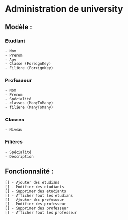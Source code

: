 # Administration de university
## Modèle :

  ### Etudiant
    - Nom
    - Prenom 
    - Age
    - Classe (ForeignKey)
    - Filière (ForeignKey)

  ### Professeur
    - Nom
    - Prenom
    - Spécialité
    - classes (ManyToMany)
    - filiere (ManyToMany)

  ### Classes 
    - Niveau

  ### Filières 
    - Spécialité
    - Description

## Fonctionnalité :
    [] - Ajouter des etudians
    [] - Modifier des etudiants
    [] - Supprimer des etudiants
    [] - Afficher tout les etudians
    [] - Ajouter des professeur
    [] - Modifier des professeur
    [] - Supprimer des professeur
    [] - Afficher tout les professeur
